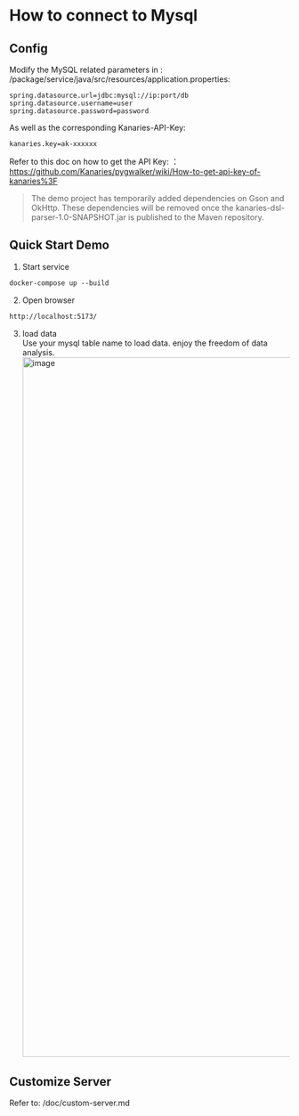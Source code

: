 # How to connect to Mysql

##  Config

Modify the MySQL related parameters in : /package/service/java/src/resources/application.properties:
```
spring.datasource.url=jdbc:mysql://ip:port/db
spring.datasource.username=user
spring.datasource.password=password
```
As well as the corresponding Kanaries-API-Key:
```
kanaries.key=ak-xxxxxx
```
Refer to this doc on how to get the API Key: ：https://github.com/Kanaries/pygwalker/wiki/How-to-get-api-key-of-kanaries%3F

> The demo project has temporarily added dependencies on Gson and OkHttp. These dependencies will be removed once the kanaries-dsl-parser-1.0-SNAPSHOT.jar is published to the Maven repository.
## Quick Start Demo

1. Start service
```dockerfile
docker-compose up --build
```

2. Open browser
```dockerfile
http://localhost:5173/
```

3. load data  
   Use your mysql table name to load data. enjoy the freedom of data analysis.
   <img width="1257" alt="image" src="https://github.com/Kanaries/graphic-walker-integration-example/assets/19528375/ec0702bb-de14-4cd3-a830-616def781982">



## Customize Server
Refer to: /doc/custom-server.md
